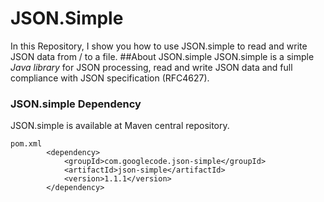 # JSON.Simple
In this Repository, I show you how to use JSON.simple to read and write JSON data from / to a file.
##About JSON.simple
JSON.simple is a simple *Java library* for JSON processing, read and write JSON data and full compliance with JSON specification (RFC4627).
### JSON.simple Dependency
JSON.simple is available at Maven central repository.
```
pom.xml
        <dependency>
            <groupId>com.googlecode.json-simple</groupId>
            <artifactId>json-simple</artifactId>
            <version>1.1.1</version>
        </dependency>
```
